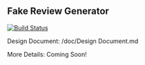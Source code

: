 ## Fake Review Generator
[![Build Status](https://travis-ci.org/amitabhnag/FakeReviewGenerator.svg?branch=master)](https://travis-ci.org/amitabhnag/FakeReviewGenerator)

Design Document: /doc/Design Document.md

More Details: Coming Soon!
